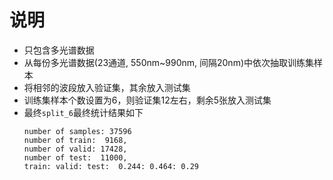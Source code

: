 # 说明
- 只包含多光谱数据
- 从每份多光谱数据(23通道, 550nm~990nm, 间隔20nm)中依次抽取训练集样本
- 将相邻的波段放入验证集，其余放入测试集
- 训练集样本个数设置为6，则验证集12左右，剩余5张放入测试集
- 最终`split_6`最终统计结果如下
    ```
    number of samples: 37596
    number of train:  9168, 
    number of valid: 17428, 
    number of test:  11000, 
    train: valid: test:  0.244: 0.464: 0.29
    ```
